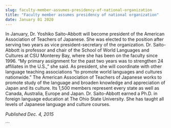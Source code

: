 ```yaml
---
slug: faculty-member-assumes-presidency-of-national-organization
title: "Faculty member assumes presidency of national organization"
date: January 01 2020
---
```


 
<p>
  In January, Dr. Yoshiko Saito&#45;Abbott will become president of the American
  Association of Teachers of Japanese. She was elected to the position after
  serving two years as vice president&#45;secretary of the organization. Dr.
  Saito&#45;Abbott is professor and chair of the School of World Languages and
  Cultures at CSU Monterey Bay, where she has been on the faculty since 1996.
  “My primary assignment for the past two years was to strengthen 24 affiliates
  in the U.S.,” she said. As president, she will coordinate with other language
  teaching associations “to promote world languages and cultures nationwide.”
  The American Association of Teachers of Japanese works to promote study of the
  language and broaden knowledge and appreciation of Japan and its culture. Its
  1,500 members represent every state as well as Canada, Australia, Europe and
  Japan. Dr. Saito&#45;Abbott earned a Ph.D. in foreign language education at
  The Ohio State University. She has taught all levels of Japanese language and
  culture courses.

  <em>Published Dec. 4, 2015</em>
</p>
```
